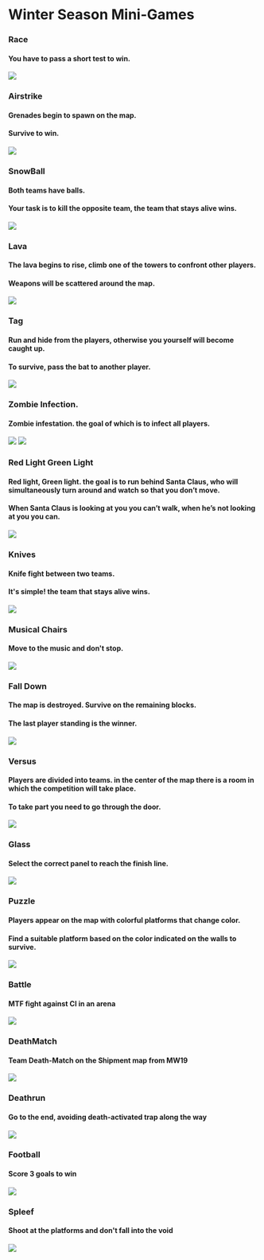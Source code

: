 # Winter Season Mini-Games               
### Race
#### You have to pass a short test to win.
![](https://github.com/KoT0XleB/AutoEvent/blob/main/Photos/Race-winter.png) 

### Airstrike
#### Grenades begin to spawn on the map.
#### Survive to win.
![](https://github.com/KoT0XleB/AutoEvent/blob/main/Photos/DeathParty-winter.png)

### SnowBall
#### Both teams have balls.
#### Your task is to kill the opposite team, the team that stays alive wins.
![](https://github.com/KoT0XleB/AutoEvent/blob/main/Photos/Snowball-winter.png)

### Lava
#### The lava begins to rise, climb one of the towers to confront other players.
#### Weapons will be scattered around the map.
![](https://github.com/KoT0XleB/AutoEvent/blob/main/Photos/Lava-winter.png)

### Tag
#### Run and hide from the players, otherwise you yourself will become caught up.
#### To survive, pass the bat to another player.
![](https://github.com/KoT0XleB/AutoEvent/blob/main/Photos/Tag-winter.png)

### Zombie Infection.
#### Zombie infestation. the goal of which is to infect all players.
![](https://github.com/KoT0XleB/AutoEvent/blob/main/Photos/Zombie_Winter2.png)
![](https://github.com/KoT0XleB/AutoEvent/blob/main/Photos/ZombieRemake_Winter2.png)

### Red Light Green Light 
#### Red light, Green light. the goal is to run behind Santa Claus, who will simultaneously turn around and watch so that you don’t move.
#### When Santa Claus is looking at you you can’t walk, when he’s not looking at you you can.
![](https://github.com/KoT0XleB/AutoEvent/blob/main/Photos/GreenLightWinterLight.png)

### Knives
#### Knife fight between two teams.
#### It's simple! the team that stays alive wins.
![](https://github.com/KoT0XleB/AutoEvent/blob/main/Photos/Knives-winter.png)

### Musical Chairs 
#### Move to the music and don't stop.
![](https://github.com/KoT0XleB/AutoEvent/blob/main/Photos/MusicalChair-winter.png)

### Fall Down
#### The map is destroyed. Survive on the remaining blocks.
#### The last player standing is the winner.
![](https://github.com/KoT0XleB/AutoEvent/blob/main/Photos/FallDown-winter.png)

### Versus
#### Players are divided into teams. in the center of the map there is a room in which the competition will take place.
#### To take part you need to go through the door.
![](https://github.com/KoT0XleB/AutoEvent/blob/main/Photos/Versus-winter.png)

### Glass
#### Select the correct panel to reach the finish line.
![](https://github.com/KoT0XleB/AutoEvent/blob/main/Photos/Glass-winter.png)

### Puzzle
#### Players appear on the map with colorful platforms that change color.
#### Find a suitable platform based on the color indicated on the walls to survive.
![](https://github.com/KoT0XleB/AutoEvent/blob/main/Photos/Puzzle-winter.png)

### Battle
#### MTF fight against CI in an arena
![](https://github.com/KoT0XleB/AutoEvent/blob/main/Photos/Battle_Winter.png)

### DeathMatch
#### Team Death-Match on the Shipment map from MW19
![](https://github.com/KoT0XleB/AutoEvent/blob/main/Photos/Deathmatch_Winter.png)

### Deathrun
#### Go to the end, avoiding death-activated trap along the way
![](https://github.com/KoT0XleB/AutoEvent/blob/main/Photos/Deathrun_Winter.png)

### Football
#### Score 3 goals to win
![](https://github.com/KoT0XleB/AutoEvent/blob/main/Photos/Football_Winter.png)

### Spleef
#### Shoot at the platforms and don't fall into the void
![](https://github.com/KoT0XleB/AutoEvent/blob/main/Photos/Spleef_Winter.png)
